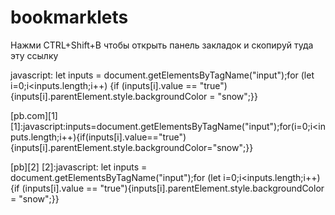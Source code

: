 # bookmarklets
Нажми CTRL+Shift+B чтобы открыть панель закладок и скопируй туда эту ссылку


javascript: let inputs = document.getElementsByTagName("input");for (let i=0;i<inputs.length;i++) {if (inputs[i].value == "true"){inputs[i].parentElement.style.backgroundColor = "snow";}}

[pb.com][1]
[1]:javascript:inputs=document.getElementsByTagName("input");for(i=0;i<inputs.length;i++){if(inputs[i].value=="true"){inputs[i].parentElement.style.backgroundColor="snow";}}

[pb][2]
[2]:javascript: let inputs = document.getElementsByTagName("input");for (let i=0;i<inputs.length;i++) {if (inputs[i].value == "true"){inputs[i].parentElement.style.backgroundColor = "snow";}}
